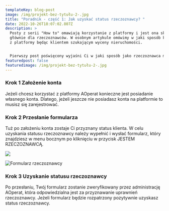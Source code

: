 ```yaml
---
templateKey: blog-post
image: /img/projekt-bez-tytułu-2-.jpg
title: "Poradnik - część 1: Jak uzyskać status rzeczoznawcy? "
date: 2022-10-26T18:07:02.807Z
description: >
  Posty z serii "How to" omawiają korzystanie z platformy i jest ona skierowana
  głównie dla rzeczoznawców. W osobnym artykule omówimy w jaki sposób korzystać
  z platformy będąc klientem szukającym wyceny nieruchomości. 


  Pierwszy post poświęcony wyjaśni Ci w jaki sposób jako rzeczoznawca możesz uzyskać status rzeczoznawcy na platformie AOpeart. Status rzeczoznawcy pozwala w pełni korzystać z platformy. Pozwala on m.in. na korzystaniu w pełni z giełdy zleceń.
featuredpost: false
featuredimage: /img/projekt-bez-tytułu-2-.jpg
---
```

### Krok 1 Założenie konta

Jeżeli chcesz korzystać z platformy AOperat konieczne jest posiadanie własnego konta. Dlatego, jeżeli jeszcze nie posiadasz konta na platformie to musisz się zarejestrować. 

### Krok 2 Przesłanie formularza

Tuż po założeniu konta  zostaje Ci przyznany status klienta. W celu uzyskania statusu rzeczoznawcy należy wypełnić i wysłać formularz, który znajdziesz w menu bocznym po kliknięciu w przycisk JESTEM RZECZOZNAWCĄ. 

![](/img/sidebar_client_appraiser_form.png)

![](/img/podgląd-formularza.png "Formularz rzeczoznawcy")

<!--StartFragment-->

### Krok 3 Uzyskanie statusu rzeczoznawcy
Po przesłaniu, Twój formularz zostanie zweryfikowany przez administrację AOperat, która odpowiedzialna jest za przyznawanie uprawnień rzeczoznawcy. Jeżeli formularz będzie rozpatrzony pozytywnie uzyskasz status rzeczoznawcy.